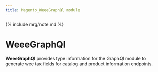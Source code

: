 ```yaml
---
title: Magento_WeeeGraphQl module
---
```


{% include mrg/note.md %}

# WeeeGraphQl

**WeeeGraphQl** provides type information for the GraphQl module
to generate wee tax fields for catalog and product information endpoints.
